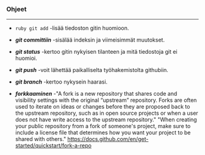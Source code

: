 ### **Ohjeet**

----

- `ruby git add` -lisää tiedoston gitin huomioon.

- ***git committiin*** -sisälää indeksin ja viimeisimmät muutokset.

- ***git status*** -kertoo gitin nykyisen tilanteen ja mitä tiedostoja git ei huomioi.

- ***git push*** -voit lähettää paikalliselta työhakemistolta githubiin.

- ***git branch*** -kertoo nykysein haarasi.

- ***forkkaaminen*** -"A fork is a new repository that shares code and visibility settings with the original “upstream” repository. Forks are often used to iterate on ideas or changes before they are proposed back to the upstream repository, such as in open source projects or when a user does not have write access to the upstream repository." "When creating your public repository from a fork of someone's project, make sure to include a license file that determines how you want your project to be shared with others." https://docs.github.com/en/get-started/quickstart/fork-a-repo
